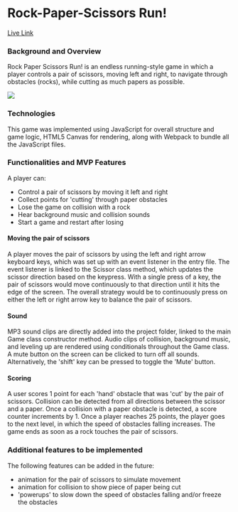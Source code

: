 # Rock-Paper-Scissors Run!

[Live Link ](https://peterwong327.github.io/Rock-Paper-Scissors/)

### Background and Overview
Rock Paper Scissors Run! is an endless running-style game in which a player controls a pair of scissors, moving left and right, to navigate through obstacles (rocks), while cutting as much papers as possible.

![](https://s15.postimg.cc/ssboczb4r/in_Game_Shot.png)

### Technologies
This game was implemented using JavaScript for overall structure and game logic, HTML5 Canvas for rendering, along with Webpack to bundle all the JavaScript files.

### Functionalities and MVP Features
A player can:
- Control a pair of scissors by moving it left and right
- Collect points for 'cutting' through paper obstacles
- Lose the game on collision with a rock
- Hear background music and collision sounds
- Start a game and restart after losing

#### Moving the pair of scissors
A player moves the pair of scissors by using the left and right arrow keyboard keys, which was set up with an event listener in the entry file. The event listener is linked to the Scissor class method, which updates the scissor direction based on the keypress. With a single press of a key, the pair of scissors would move continuously to that direction until it hits the edge of the screen. The overall strategy would be to continuously press on either the left or right arrow key to balance the pair of scissors.

#### Sound
MP3 sound clips are directly added into the project folder, linked to the main Game class constructor method. Audio clips of collision, background music, and leveling up are rendered using conditionals throughout the Game class. A mute button on the screen can be clicked to turn off all sounds. Alternatively, the 'shift' key can be pressed to toggle the 'Mute' button.

#### Scoring
A user scores 1 point for each 'hand' obstacle that was 'cut' by the pair of scissors. Collision can be detected from all directions between the scissor and a paper. Once a collision with a paper obstacle is detected, a score counter increments by 1. Once a player reaches 25 points, the player goes to the next level, in which the speed of obstacles falling increases. The game ends as soon as a rock touches the pair of scissors.

### Additional features to be implemented
The following features can be added in the future:
- animation for the pair of scissors to simulate movement
- animation for collision to show piece of paper being cut
- 'powerups' to slow down the speed of obstacles falling and/or freeze the obstacles
